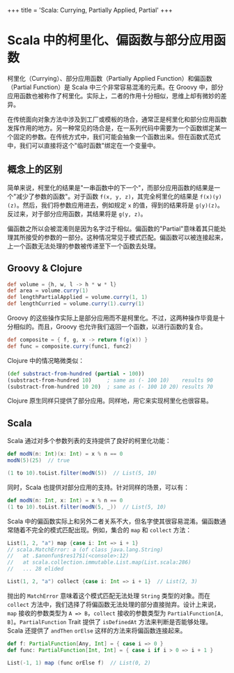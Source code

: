 +++
title = 'Scala: Currying, Partially Applied, Partial'
+++

# Scala 中的柯里化、偏函数与部分应用函数

柯里化（Currying）、部分应用函数（Partially Applied Function）和偏函数（Partial Function）是 Scala 中三个非常容易混淆的元素。在 Groovy 中，部分应用函数也被称作了柯里化。实际上，二者的作用十分相似，思维上却有微妙的差异。

在传统面向对象方法中涉及到工厂或模板的场合，通常正是柯里化和部分应用函数发挥作用的地方。另一种常见的场合是，在一系列代码中需要为一个函数绑定某一个固定的参数。在传统方式中，我们可能会抽象一个函数出来。但在函数式范式中，我们可以直接将这个"临时函数"绑定在一个变量中。

## 概念上的区别

简单来说，柯里化的结果是"一串函数中的下一个"，而部分应用函数的结果是一个"减少了参数的函数"。对于函数 `f(x, y, z)`，其完全柯里化的结果是 `f(x)(y)(z)`。然后，我们将参数应用进去，例如规定 `x` 的值，得到的结果将是 `g(y)(z)`。反过来，对于部分应用函数，其结果将是 `g(y, z)`。

偏函数之所以会被混淆则是因为名字过于相似。偏函数的"Partial"意味着其只能处理其所接受的参数的一部分。这种情况常见于模式匹配。偏函数可以被连接起来，上一个函数无法处理的参数被传递至下一个函数去处理。

## Groovy & Clojure

``` groovy
def volume = {h, w, l -> h * w * l}
def area = volume.curry(1)
def lengthPartialApplied = volume.curry(1, 1)
def lengthCurried = volume.curry(1).curry(1)
```

Groovy 的这些操作实际上是部分应用而不是柯里化。不过，这两种操作毕竟是十分相似的。而且，Groovy 也允许我们返回一个函数，以进行函数的复合。

``` groovy
def composite = { f, g, x -> return f(g(x)) }
def func = composite.curry(func1, func2)
```

Clojure 中的情况略微类似：

``` clojure
(def substract-from-hundred (partial - 100))
(substract-from-hundred 10)     ; same as (- 100 10)    results 90
(substract-from-hundred 10 20)  ; same as (- 100 10 20) results 70
```

Clojure 原生同样只提供了部分应用。同样地，用它来实现柯里化也很容易。

## Scala

Scala 通过对多个参数列表的支持提供了良好的柯里化功能：

``` scala
def modN(n: Int)(x: Int) = x % n == 0
modN(5)(25)  // true

(1 to 10).toList.filter(modN(5))  // List(5, 10)
```

同时，Scala 也提供对部分应用的支持。针对同样的场景，可以有：

``` scala
def modN(n: Int, x: Int) = x % n == 0
(1 to 10).toList.filter(modN(5, _))  // List(5, 10)
```

Scala 中的偏函数实际上和另外二者关系不大，但名字使其很容易混淆。偏函数通常随着不完全的模式匹配出现。例如，集合的 `map` 和 `collect` 方法：

``` scala
List(1, 2, "a") map {case i: Int => i + 1}
// scala.MatchError: a (of class java.lang.String)
//   at .$anonfun$res17$1(<console>:12)
//   at scala.collection.immutable.List.map(List.scala:286)
//   ... 28 elided

List(1, 2, "a") collect {case i: Int => i + 1}  // List(2, 3)
```

抛出的 `MatchError` 意味着这个模式匹配无法处理 `String` 类型的对象。而在 `collect` 方法中，我们选择了将偏函数无法处理的部分直接抛弃。设计上来说，`map` 接收的参数类型为 `A => B`，`collect` 接收的参数类型为 `PartialFunction[A, B]`。`PartialFunction` Trait 提供了 `isDefinedAt` 方法来判断是否能够处理。Scala 还提供了 `andThen` `orElse` 这样的方法来将偏函数连接起来。

``` scala
def f: PartialFunction[Any, Int] = { case i => 0 }
def func: PartialFunction[Int, Int] = { case i if i > 0 => i + 1 }

List(-1, 1) map (func orElse f)  // List(0, 2)
```

